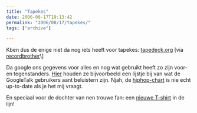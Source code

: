 ```yaml
---
title: "Tapekes"
date: 2006-08-17T19:13:42
permalink: "2006/08/17/tapekes/"
tags: ["archive"]

---
```

Kben dus de enige niet da nog iets heeft voor tapekes: [tapedeck.org](http://www.tapedeck.org/ "http://www.tapedeck.org/") \[via [recordbrother](http://recordbrother.typepad.com/imagesilike/2006/08/dog_days_dog_ye.html "http://recordbrother.typepad.com/imagesilike/2006/08/dog_days_dog_ye.html")\]

Da google ons gegevens voor alles en nog wat gebruikt heeft zo zijn voor- en tegenstanders. [Hier](http://www.google.com/trends/music "http://www.google.com/trends/music") houden ze bijvoorbeeld een lijstje bij van wat de GoogleTalk gebruikers aant beluistern zijn. Njah, de [hiphop-chart](http://www.google.com/trends/music?genre=Hip-Hop "http://www.google.com/trends/music?genre=Hip-Hop") is nie echt up-to-date als je het mij vraagt.

En speciaal voor de dochter van nen trouwe fan: een [nieuwe T-shirt](/images/blog/2006/08/Tzipke.jpg "/images/blog/2006/08/Tzipke.jpg") in de lijn!
